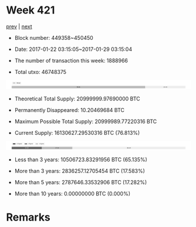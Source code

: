 # Week 421

[prev](week0420.md) | [next](week0422.md)

- Block number: 449358~450450

- Date: 2017-01-22 03:15:05~2017-01-29 03:15:04

- The number of transaction this week: 1888966

- Total utxo: 46748375

![](../images/mined_week0421.png)

- Theoretical Total Supply: 20999999.97690000 BTC

- Permanently Disappeared: 10.20469684 BTC

- Maximum Possible Total Supply: 20999989.77220316 BTC

- Current Supply: 16130627.29530316 BTC (76.813%)

![](../images/year_week0421.png)


- Less than 3 years: 10506723.83291956 BTC (65.135%)

- More than 3 years: 2836257.12705454 BTC (17.583%)

- More than 5 years: 2787646.33532906 BTC (17.282%)

- More than 10 years: 0.00000000 BTC (0.000%)

# Remarks

